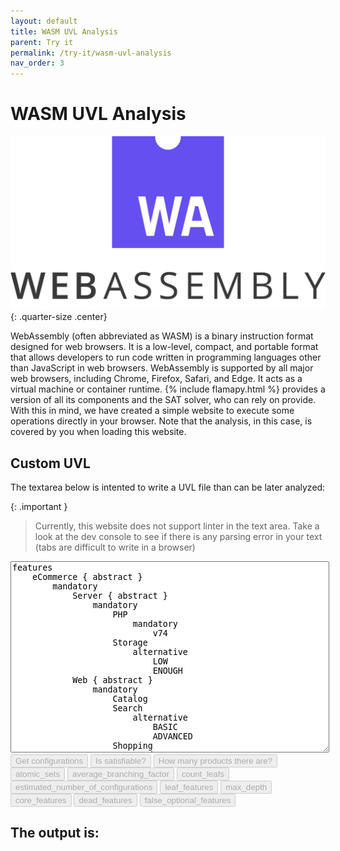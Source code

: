 ```yaml
---
layout: default
title: WASM UVL Analysis
parent: Try it
permalink: /try-it/wasm-uvl-analysis
nav_order: 3
---
```


# WASM UVL Analysis

![Web assembly](/assets/images/web_assembly.png){: .quarter-size .center}

WebAssembly (often abbreviated as WASM) is a binary instruction format designed for web browsers. It is a low-level, compact, and portable format that allows developers to run code written in programming languages other than JavaScript in web browsers. WebAssembly is supported by all major web browsers, including Chrome, Firefox, Safari, and Edge. It acts as a virtual machine or container runtime. {% include flamapy.html %} provides a version of all its components and the SAT solver, who can rely on provide. With this in mind, we have created a simple website to execute some operations directly in your browser. Note that the analysis, in this case, is covered by you when loading this website. 

## Custom UVL

The textarea below is intented to write a UVL file than can be later analyzed:

{: .important }
> Currently, this website does not support linter in the text area. Take a look at the dev console to see if there is any parsing error in your text (tabs are difficult to write in a browser)

<div>


<textarea id="uvlfile" style="width: 100%;" rows="20">
features
    eCommerce { abstract }
        mandatory
            Server { abstract }
                mandatory
                    PHP
                        mandatory
                            v74
                    Storage
                        alternative
                            LOW
                            ENOUGH
            Web { abstract }
                mandatory
                    Catalog
                    Search
                        alternative
                            BASIC
                            ADVANCED
                    Shopping 
                        mandatory
                            Cart
                            Payment
                                or
                                    PayPal
                                    CreditCard
                                    Mobile
                    Security
                        alternative
                            HIGH
                            STANDARD
                optional
                    Backup
                    Marketing
                        optional
                            SEO
                            Socials
                                or
                                    Twitter
                                    Facebook
                                    YouTube
constraints
    CreditCard => HIGH
    Mobile => HIGH
    LOW => !Backup</textarea>

<div>
	<button class="operation btn btn-light mr-2 mb-2" onclick="flamapy('configurations')" disabled>Get configurations</button>
	<button class="operation btn btn-light mr-2 mb-2" onclick="flamapy('satisfiable')" disabled>Is satisfiable?</button>
	<button class="operation btn btn-light mr-2 mb-2" onclick="flamapy('configurations_number')" disabled>How many products there are?</button>
	<button class="operation btn btn-light mr-2 mb-2" onclick="flamapy('atomic_sets')" disabled>atomic_sets</button>
	<button class="operation btn btn-light mr-2 mb-2" onclick="flamapy('average_branching_factor')" disabled>average_branching_factor</button>
	<button class="operation btn btn-light mr-2 mb-2" onclick="flamapy('count_leafs')" disabled>count_leafs</button>
	<button class="operation btn btn-light mr-2 mb-2" onclick="flamapy('estimated_number_of_configurations')" disabled>estimated_number_of_configurations</button>
	<button class="operation btn btn-light mr-2 mb-2" onclick="flamapy('leaf_features')" disabled>leaf_features</button>
	<button class="operation btn btn-light mr-2 mb-2" onclick="flamapy('max_depth')" disabled>max_depth</button>
	<button class="operation btn btn-light mr-2 mb-2" onclick="flamapy('core_features')" disabled>core_features</button>
	<button class="operation btn btn-light mr-2 mb-2" onclick="flamapy('dead_features')" disabled>dead_features</button>
	<button class="operation btn btn-light mr-2 mb-2" onclick="flamapy('false_optional_features')" disabled>false_optional_features</button>
</div>

<div>
	<h2>The output is:</h2>
	<div id="loading" style="display:none;"><img src="loading.gif" width="100px" /> Loading, more details in the javascript console </div> 
	<div id="result"><div id="loading" style="display:none;"></div></div>
</div>

</div>

<script type="text/javascript" src="https://cdn.jsdelivr.net/pyodide/v0.23.4/full/pyodide.js"></script>
<script src="wasm_uvl.js" defer></script>
<script>
    document.addEventListener('DOMContentLoaded', (event) => {
        preparare_WASM()
        
    });
</script>
